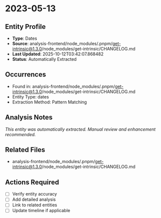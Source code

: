 # 2023-05-13

## Entity Profile
- **Type**: Dates
- **Source**: analysis-frontend/node_modules/.pnpm/get-intrinsic@1.3.0/node_modules/get-intrinsic/CHANGELOG.md
- **Last Updated**: 2025-10-12T03:42:07.868482
- **Status**: Automatically Extracted

## Occurrences
- Found in: analysis-frontend/node_modules/.pnpm/get-intrinsic@1.3.0/node_modules/get-intrinsic/CHANGELOG.md
- Entity Type: dates
- Extraction Method: Pattern Matching

## Analysis Notes
*This entity was automatically extracted. Manual review and enhancement recommended.*

## Related Files
- analysis-frontend/node_modules/.pnpm/get-intrinsic@1.3.0/node_modules/get-intrinsic/CHANGELOG.md

## Actions Required
- [ ] Verify entity accuracy
- [ ] Add detailed analysis
- [ ] Link to related entities
- [ ] Update timeline if applicable
